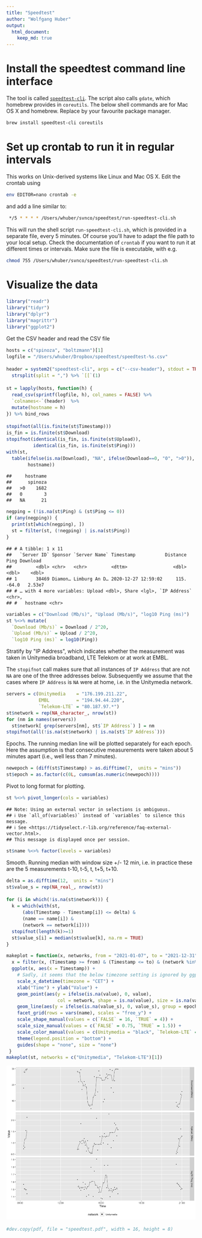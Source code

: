 ```yaml
---
title: "Speedtest"
author: "Wolfgang Huber"
output: 
  html_document: 
    keep_md: true
---
```


# Install the speedtest command line interface

The tool is called [`speedtest-cli`](https://github.com/sivel/speedtest-cli). The script also calls `gdate`, which homebrew provides in `coreutils`. The below shell commands are for Mac OS X and homebrew. Replace by your favourite package manager.


```sh
brew install speedtest-cli coreutils
```

# Set up crontab to run it in regular intervals

This works on Unix-derived systems like Linux and Mac OS X. Edit the crontab using


```sh
env EDITOR=nano crontab -e
```

and add a line similar to:


```sh
 */5 * * * * /Users/whuber/svnco/speedtest/run-speedtest-cli.sh
```

This will run the shell script `run-speedtest-cli.sh`, which is provided in a separate file, every 5 minutes. Of course you'll have to adapt the file path to your local setup. Check the documentation of `crontab` if you want to run it at different times or intervals. Make sure the file is executable, with e.g.


```sh
chmod 755 /Users/whuber/svnco/speedtest/run-speedtest-cli.sh
```


# Visualize the data


```r
library("readr")
library("tidyr")
library("dplyr")
library("magrittr")
library("ggplot2")
```

Get the CSV header and read the CSV file

```r
hosts = c("spinoza", "boltzmann")[1]
logfile = "/Users/whuber/Dropbox/speedtest/speedtest-%s.csv"
  
header = system2("speedtest-cli", args = c("--csv-header"), stdout = TRUE)  %>%
  strsplit(split = ",") %>% `[[`(1)

st = lapply(hosts, function(h) {
  read_csv(sprintf(logfile, h), col_names = FALSE) %>%
  `colnames<-`(header)  %>% 
  mutate(hostname = h)
}) %>% bind_rows 

stopifnot(all(is.finite(st$Timestamp)))
is_fin = is.finite(st$Download)
stopifnot(identical(is_fin, is.finite(st$Upload)),
          identical(is_fin, is.finite(st$Ping)))
with(st,
  table(ifelse(is.na(Download), "NA", ifelse(Download==0, "0", ">0")), 
        hostname))
```

```
##     hostname
##      spinoza
##   >0    1682
##   0        3
##   NA      21
```

```r
negping = (!is.na(st$Ping) & (st$Ping <= 0))
if (any(negping)) {
  print(st[which(negping), ])
  st = filter(st, (!negping) | is.na(st$Ping))  
}
```

```
## # A tibble: 1 x 11
##   `Server ID` Sponsor `Server Name` Timestamp           Distance  Ping Download
##         <dbl> <chr>   <chr>         <dttm>                 <dbl> <dbl>    <dbl>
## 1       38469 Diamon… Limburg An D… 2020-12-27 12:59:02     115. -64.0   2.53e7
## # … with 4 more variables: Upload <dbl>, Share <lgl>, `IP Address` <chr>,
## #   hostname <chr>
```

```r
variables = c("Download (Mb/s)", "Upload (Mb/s)", "log10 Ping (ms)")
st %<>% mutate(
  `Download (Mb/s)` = Download / 2^20,
  `Upload (Mb/s)` = Upload / 2^20,
  `log10 Ping (ms)` = log10(Ping))
```

Stratify by  "IP Address", which indicates whether the measurement was taken in Unitymedia broadband, LTE Telekom or at work at EMBL.

The `stopifnot` call makes sure that all instances of `IP Address` that are not `NA` are one of the three addresses below. 
Subsequently we assume that the cases where `IP Address` is `NA` were at home, i.e. in the Unitymedia network.


```r
servers = c(Unitymedia    = "176.199.211.22", 
            EMBL          = "194.94.44.220", 
            `Telekom-LTE` = "80.187.97.*")
st$network = rep(NA_character_, nrow(st))
for (nm in names(servers)) 
  st$network[ grep(servers[nm], st$`IP Address`) ] = nm
stopifnot(all(!is.na(st$network) | is.na(st$`IP Address`)))
```

Epochs. The running median line will be plotted separately for each epoch. Here the assumption is that consecutive measurements were taken about 5 minutes apart (i.e., well less than 7 minutes).


```r
newepoch = (diff(st$Timestamp) > as.difftime(7,  units = "mins"))
st$epoch = as.factor(c(0L, cumsum(as.numeric(newepoch))))
```

Pivot to long format for plotting.


```r
st %<>% pivot_longer(cols = variables)
```

```
## Note: Using an external vector in selections is ambiguous.
## ℹ Use `all_of(variables)` instead of `variables` to silence this message.
## ℹ See <https://tidyselect.r-lib.org/reference/faq-external-vector.html>.
## This message is displayed once per session.
```

```r
st$name %<>% factor(levels = variables)
```

Smooth. Running median with window size +/- 12 min, i.e. in practice these are the 5 measurements t-10, t-5, t, t+5, t+10.


```r
delta = as.difftime(12,  units = "mins")
st$value_s = rep(NA_real_, nrow(st))

for (i in which(!is.na(st$network))) {
  k = which(with(st,  
      (abs(Timestamp - Timestamp[i]) <= delta) &
      (name == name[i]) &
      (network == network[i])))
  stopifnot(length(k)>=1)
  st$value_s[i] = median(st$value[k], na.rm = TRUE)    
}
```


```r
makeplot = function(x, networks, from = "2021-01-07", to = "2021-12-31") {
  x = filter(x, (Timestamp >= from) & (Timestamp <= to) & (network %in% networks)) 
  ggplot(x, aes(x = Timestamp)) + 
    # Sadly, it seems that the below timezone setting is ignored by ggplot2
    scale_x_datetime(timezone = "CET") + 
    xlab("Time") + ylab("Value") + 
    geom_point(aes(y = ifelse(is.na(value), 0, value), 
                   col = network, shape = is.na(value), size = is.na(value))) + 
    geom_line(aes(y = ifelse(is.na(value_s), 0, value_s), group = epoch), col = "#777777", size = 0.4) + 
    facet_grid(rows = vars(name), scales = "free_y") +
    scale_shape_manual(values = c(`FALSE` = 16, `TRUE` = 4)) +
    scale_size_manual(values = c(`FALSE` = 0.75, `TRUE` = 1.5)) +
    scale_color_manual(values = c(Unitymedia = "black", `Telekom-LTE` = "magenta")) +
    theme(legend.position = "bottom") + 
    guides(shape = "none", size = "none")
 }
makeplot(st, networks = c("Unitymedia", "Telekom-LTE")[1])
```

![The dots show the measurements taken every 5 minutes (e.g., 11:00, 11:05, 11:10, ...). The lines show the running median across the neighbouring +/- 10 minutes.](speedtest_files/figure-html/speedtestplot-1.png)

```r
#dev.copy(pdf, file = "speedtest.pdf", width = 16, height = 8)
```
